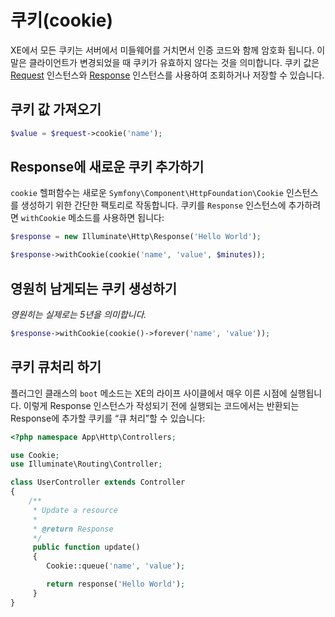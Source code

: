 # 쿠키\(cookie\)

XE에서 모든 쿠키는 서버에서 미들웨어를 거치면서 인증 코드와 함께 암호화 됩니다. 이 말은 클라이언트가 변경되었을 때 쿠키가 유효하지 않다는 것을 의미합니다. 쿠키 값은 [Request](../undefined/request.md) 인스턴스와 [Response](../undefined/response.md) 인스턴스를 사용하여 조회하거나 저장할 수 있습니다.

## 쿠키 값 가져오기

```php
$value = $request->cookie('name');
```

## Response에 새로운 쿠키 추가하기

`cookie` 헬퍼함수는 새로운 `Symfony\Component\HttpFoundation\Cookie` 인스턴스를 생성하기 위한 간단한 팩토리로 작동합니다. 쿠키를 `Response` 인스턴스에 추가하려면 `withCookie` 메소드를 사용하면 됩니다:

```php
$response = new Illuminate\Http\Response('Hello World');

$response->withCookie(cookie('name', 'value', $minutes));
```

## 영원히 남게되는 쿠키 생성하기

_영원히는 실제로는 5년을 의미합니다._

```php
$response->withCookie(cookie()->forever('name', 'value'));
```

## 쿠키 큐처리 하기

플러그인 클래스의 `boot` 메소드는 XE의 라이프 사이클에서 매우 이른 시점에 실행됩니다. 이렇게 Response 인스턴스가 작성되기 전에 실행되는 코드에서는 반환되는 Response에 추가할 쿠키를 “큐 처리”할 수 있습니다:

```php
<?php namespace App\Http\Controllers;

use Cookie;
use Illuminate\Routing\Controller;

class UserController extends Controller
{
    /**
     * Update a resource
     *
     * @return Response
     */
     public function update()
     {
        Cookie::queue('name', 'value');

        return response('Hello World');
     }
}
```


